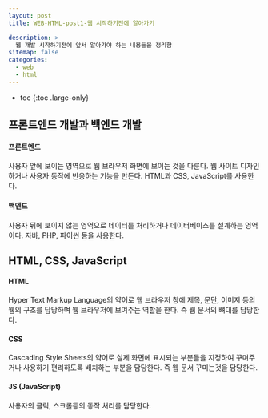 ```yaml
---
layout: post
title: WEB-HTML-post1-웹 시작하기전에 알아가기

description: >
  웹 개발 시작하기전에 앞서 알아가야 하는 내용들을 정리함
sitemap: false
categories:
  - web
  - html
---
```


* toc
{:toc .large-only}

## 프론트엔드 개발과 백엔드 개발

#### 프론트엔드
사용자 앞에 보이는 영역으로 웹 브라우저 화면에 보이는 것을 다룬다.
웹 사이트 디자인하거나 사용자 동작에 반응하는 기능을 만든다.
HTML과 CSS, JavaScript를 사용한다.

#### 백엔드
사용자 뒤에 보이지 않는 영역으로 데이터를 처리하거나 데이터베이스를 설계하는 영역이다.
자바, PHP, 파이썬 등을 사용한다.

## HTML, CSS, JavaScript

#### HTML
Hyper Text Markup Language의 약어로 웹 브라우저 창에 제목, 문단, 이미지 등의 웹의 구조를 담당하며 웹 브라우저에 보여주는 역할을 한다.
즉 웹 문서의 뼈대를 담당한다.

#### CSS
Cascading Style Sheets의 약어로 실제 화면에 표시되는 부분들을 지정하여 꾸며주거나 사용하기 편리하도록 배치하는 부분을 담당한다.
즉 웹 문서 꾸미는것을 담당한다.

#### JS (JavaScript)
사용자의 클릭, 스크롤등의 동작 처리를 담당한다.
